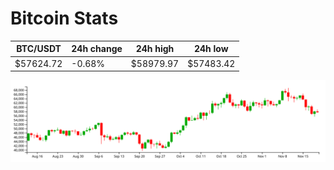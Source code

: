 # Bitcoin Stats

BTC/USDT|24h change|24h high|24h low|
|---|---|---|---|
|$57624.72|-0.68%|$58979.97|$57483.42|

<img src="./chart.svg">
